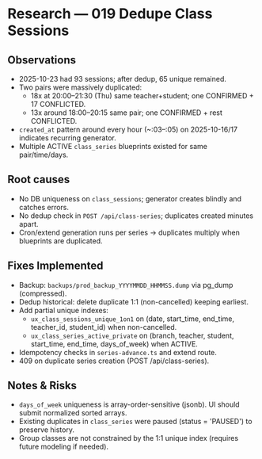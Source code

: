 # Research — 019 Dedupe Class Sessions

## Observations
- 2025-10-23 had 93 sessions; after dedup, 65 unique remained.
- Two pairs were massively duplicated:
  - 18x at 20:00–21:30 (Thu) same teacher+student; one CONFIRMED + 17 CONFLICTED.
  - 13x around 18:00–20:15 same pair; one CONFIRMED + rest CONFLICTED.
- `created_at` pattern around every hour (~:03–:05) on 2025-10-16/17 indicates recurring generator.
- Multiple ACTIVE `class_series` blueprints existed for same pair/time/days.

## Root causes
- No DB uniqueness on `class_sessions`; generator creates blindly and catches errors.
- No dedup check in `POST /api/class-series`; duplicates created minutes apart.
- Cron/extend generation runs per series → duplicates multiply when blueprints are duplicated.

## Fixes Implemented
- Backup: `backups/prod_backup_YYYYMMDD_HHMMSS.dump` via pg_dump (compressed).
- Dedup historical: delete duplicate 1:1 (non-cancelled) keeping earliest.
- Add partial unique indexes:
  - `ux_class_sessions_unique_1on1` on (date, start_time, end_time, teacher_id, student_id) when non-cancelled.
  - `ux_class_series_active_private` on (branch, teacher, student, start_time, end_time, days_of_week) when ACTIVE.
- Idempotency checks in `series-advance.ts` and extend route.
- 409 on duplicate series creation (POST /api/class-series).

## Notes & Risks
- `days_of_week` uniqueness is array-order-sensitive (jsonb). UI should submit normalized sorted arrays.
- Existing duplicates in `class_series` were paused (status = 'PAUSED') to preserve history.
- Group classes are not constrained by the 1:1 unique index (requires future modeling if needed).

